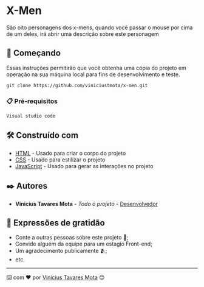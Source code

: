 # X-Men

São oito personagens dos x-mens, quando você passar o mouse por cima de um deles, irá abrir uma descrição sobre este personagem

## 🚀 Começando

Essas instruções permitirão que você obtenha uma cópia do projeto em operação na sua máquina local para fins de desenvolvimento e teste.

```
git clone https://github.com/viniciustmota/x-men.git

```

### 📋 Pré-requisitos

```
Visual studio code
```

## 🛠️ Construído com

* [HTML](https://html.com/document/) - Usado para criar o corpo do projeto
* [CSS](https://www.w3.org/Style/CSS/Overview.en.html) - Usado para estilizar o projeto
* [JavaScript](https://www.javascript.com/) - Usado para gerar as interações no projeto

## ✒️ Autores

* **Vinicius Tavares Mota** - *Todo o projeto* - [Desenvolvedor](https://github.com/viniciustmota)


## 🎁 Expressões de gratidão

* Conte a outras pessoas sobre este projeto 📢;
* Convide alguém da equipe para um estagio Front-end;
* Um agradecimento publicamente 🫂;
* etc.


---
⌨️ com ❤️ por [Vinicius Tavares Mota](https://github.com/viniciustmota) 😊
